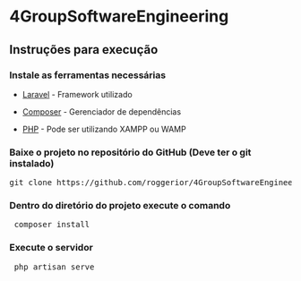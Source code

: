 # 4GroupSoftwareEngineering

## Instruções para execução 

### Instale as ferramentas necessárias

* [Laravel](https://laravel.com/docs/5.6/) - Framework utilizado

* [Composer](https://getcomposer.org/) - Gerenciador de dependências

* [PHP](http://php.net/downloads.php) - Pode ser utilizando XAMPP ou WAMP

### Baixe o projeto no repositório do GitHub (Deve ter o git instalado)

<pre>git clone https://github.com/roggerior/4GroupSoftwareEngineering.git</pre>

### Dentro do diretório do projeto execute o comando

<pre> composer install </pre>
### Execute o servidor
<pre> php artisan serve </pre>


